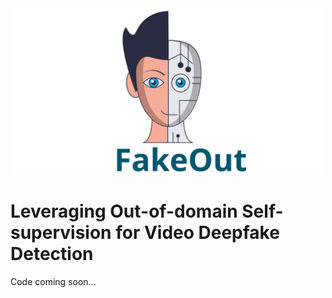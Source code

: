 <div align="center">
<img src="fakeout_logo.svg" alt="logo" width=500></img>
</div>

<!-- # FakeOut -->
# Leveraging Out-of-domain Self-supervision for Video Deepfake Detection

Code coming soon...

